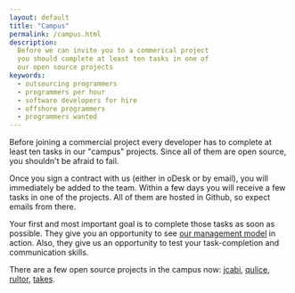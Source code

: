 ```yaml
---
layout: default
title: "Campus"
permalink: /campus.html
description:
  Before we can invite you to a commerical project
  you should complete at least ten tasks in one of
  our open source projects
keywords:
  - outsourcing programmers
  - programmers per hour
  - software developers for hire
  - offshore programmers
  - programmers wanted
---
```


Before joining a commercial project every developer has
to complete at least ten tasks in our "campus" projects. Since all of them
are open source, you shouldn't be afraid to fail.

Once you sign a contract with us (either in oDesk or by email),
you will immediately be added to the team. Within a few days you
will receive a few tasks in one of the projects. All of them are
hosted in Github, so expect emails from there.

Your first and most important goal is to complete those tasks
as soon as possible. They give you an opportunity to see
[our management model](http://www.yegor256.com/2014/04/17/how-xdsd-is-different.html) in action. Also, they give us
an opportunity to test your task-completion and communication
skills.

There are a few open source projects in the campus now:
[jcabi](https://github.com/jcabi),
[qulice](https://github.com/teamed/qulice),
[rultor](https://github.com/yegor256/rultor),
[takes](https://github.com/yegor256/takes).
